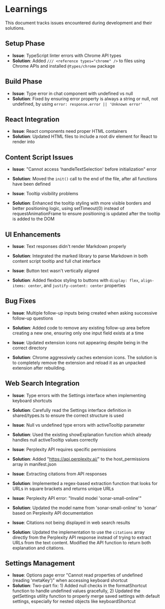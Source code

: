 # Learnings

This document tracks issues encountered during development and their solutions.

## Setup Phase

- **Issue**: TypeScript linter errors with Chrome API types
- **Solution**: Added `/// <reference types="chrome" />` to files using Chrome APIs and installed `@types/chrome` package

## Build Phase

- **Issue**: Type error in chat component with undefined vs null
- **Solution**: Fixed by ensuring error property is always a string or null, not undefined, by using `error: response.error || 'Unknown error'`

## React Integration

- **Issue**: React components need proper HTML containers
- **Solution**: Updated HTML files to include a root div element for React to render into

## Content Script Issues

- **Issue**: "Cannot access 'handleTextSelection' before initialization" error
- **Solution**: Moved the `init()` call to the end of the file, after all functions have been defined

- **Issue**: Tooltip visibility problems
- **Solution**: Enhanced the tooltip styling with more visible borders and better positioning logic, using setTimeout(0) instead of requestAnimationFrame to ensure positioning is updated after the tooltip is added to the DOM

## UI Enhancements

- **Issue**: Text responses didn't render Markdown properly
- **Solution**: Integrated the marked library to parse Markdown in both content script tooltip and full chat interface

- **Issue**: Button text wasn't vertically aligned
- **Solution**: Added flexbox styling to buttons with `display: flex`, `align-items: center`, and `justify-content: center` properties

## Bug Fixes

- **Issue**: Multiple follow-up inputs being created when asking successive follow-up questions
- **Solution**: Added code to remove any existing follow-up area before creating a new one, ensuring only one input field exists at a time

- **Issue**: Updated extension icons not appearing despite being in the correct directory
- **Solution**: Chrome aggressively caches extension icons. The solution is to completely remove the extension and reload it as an unpacked extension after rebuilding. 

## Web Search Integration

- **Issue**: Type errors with the Settings interface when implementing keyboard shortcuts
- **Solution**: Carefully read the Settings interface definition in shared/types.ts to ensure the correct structure is used

- **Issue**: Null vs undefined type errors with activeTooltip parameter
- **Solution**: Used the existing showExplanation function which already handles null activeTooltip values correctly

- **Issue**: Perplexity API requires specific permissions
- **Solution**: Added "https://api.perplexity.ai/" to the host_permissions array in manifest.json

- **Issue**: Extracting citations from API responses
- **Solution**: Implemented a regex-based extraction function that looks for URLs in square brackets and returns unique URLs 

- **Issue**: Perplexity API error: "Invalid model 'sonar-small-online'"
- **Solution**: Updated the model name from 'sonar-small-online' to 'sonar' based on Perplexity API documentation

- **Issue**: Citations not being displayed in web search results
- **Solution**: Updated the implementation to use the `citations` array directly from the Perplexity API response instead of trying to extract URLs from the text content. Modified the API function to return both explanation and citations.

## Settings Management

- **Issue**: Options page error "Cannot read properties of undefined (reading 'metaKey')" when accessing keyboard shortcut
- **Solution**: Two-part fix: 1) Added null checks in the formatShortcut function to handle undefined values gracefully, 2) Updated the getSettings utility function to properly merge saved settings with default settings, especially for nested objects like keyboardShortcut 